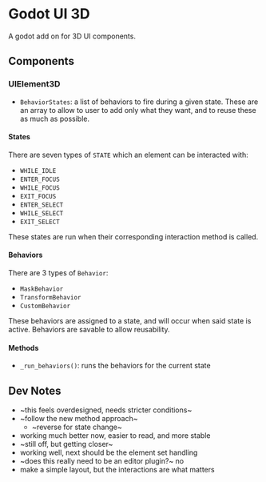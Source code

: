 # Godot UI 3D

A godot add on for 3D UI components.


## Components 

### UIElement3D

- `BehaviorStates`: a list of behaviors to fire during a given state. These are an array to allow to user to add only what they want, and to reuse these as much as possible.


#### States

There are seven types of `STATE` which an element can be interacted with: 
- `WHILE_IDLE`
- `ENTER_FOCUS`
- `WHILE_FOCUS`
- `EXIT_FOCUS`
- `ENTER_SELECT`
- `WHILE_SELECT`
- `EXIT_SELECT`

These states are run when their corresponding interaction method is called.


#### Behaviors

There are 3 types of `Behavior`:
- `MaskBehavior`
- `TransformBehavior`
- `CustomBehavior`

These behaviors are assigned to a state, and will occur when said state is active. Behaviors are savable to allow reusability.


#### Methods

- `_run_behaviors()`: runs the behaviors for the current state


## Dev Notes

- ~this feels overdesigned, needs stricter conditions~
- ~follow the new method approach~
	- ~reverse for state change~
- working much better now, easier to read, and more stable
- ~still off, but getting closer~
- working well, next should be the element set handling
- ~does this really need to be an editor plugin?~ no
- make a simple layout, but the interactions are what matters
